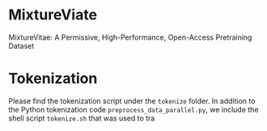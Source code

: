 # MixtureViate
MixtureVitae: A Permissive, High-Performance, Open-Access Pretraining Dataset

# Tokenization
Please find the tokenization script under the `tokenize` folder. In addition to the Python tokenization code `preprocess_data_parallel.py`, we include the shell script `tokenize.sh` that was used to tra
